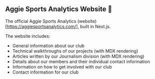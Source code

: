 ## Aggie Sports Analytics Website 🏀

The official Aggie Sports Analytics (website)[https://aggiesportsanalytics.com/], built in Next.js.

The website includes:

- General information about our club
- Technical walkthroughs of our projects (with MDX rendering)
- Articles written by our Journalism division (with MDX rendering)
- Details about our members and their individual contact information
- Information on how to get involved with our club
- Contact information for our club
